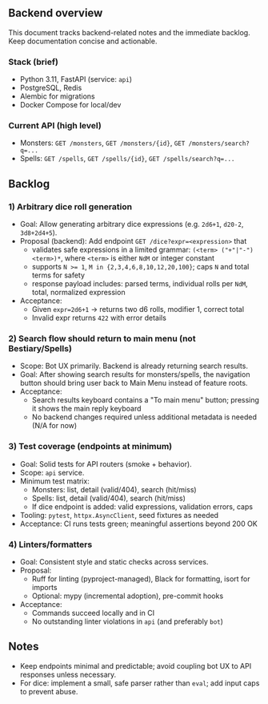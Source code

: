 ## Backend overview

This document tracks backend-related notes and the immediate backlog. Keep documentation concise and actionable.

### Stack (brief)
- Python 3.11, FastAPI (service: `api`)
- PostgreSQL, Redis
- Alembic for migrations
- Docker Compose for local/dev

### Current API (high level)
- Monsters: `GET /monsters`, `GET /monsters/{id}`, `GET /monsters/search?q=...`
- Spells: `GET /spells`, `GET /spells/{id}`, `GET /spells/search?q=...`

## Backlog

### 1) Arbitrary dice roll generation
- Goal: Allow generating arbitrary dice expressions (e.g. `2d6+1`, `d20-2`, `3d8+2d4+5`).
- Proposal (backend): Add endpoint `GET /dice?expr=<expression>` that
  - validates safe expressions in a limited grammar: `(<term> ("+"|"-") <term>)*`, where `<term>` is either `NdM` or integer constant
  - supports `N >= 1`, `M in {2,3,4,6,8,10,12,20,100}`; caps `N` and total terms for safety
  - response payload includes: parsed terms, individual rolls per `NdM`, total, normalized expression
- Acceptance:
  - Given `expr=2d6+1` → returns two d6 rolls, modifier 1, correct total
  - Invalid expr returns `422` with error details

### 2) Search flow should return to main menu (not Bestiary/Spells)
- Scope: Bot UX primarily. Backend is already returning search results.
- Goal: After showing search results for monsters/spells, the navigation button should bring user back to Main Menu instead of feature roots.
- Acceptance:
  - Search results keyboard contains a "To main menu" button; pressing it shows the main reply keyboard
  - No backend changes required unless additional metadata is needed (N/A for now)

### 3) Test coverage (endpoints at minimum)
- Goal: Solid tests for API routers (smoke + behavior).
- Scope: `api` service.
- Minimum test matrix:
  - Monsters: list, detail (valid/404), search (hit/miss)
  - Spells: list, detail (valid/404), search (hit/miss)
  - If dice endpoint is added: valid expressions, validation errors, caps
- Tooling: `pytest`, `httpx.AsyncClient`, seed fixtures as needed
- Acceptance: CI runs tests green; meaningful assertions beyond 200 OK

### 4) Linters/formatters
- Goal: Consistent style and static checks across services.
- Proposal:
  - Ruff for linting (pyproject-managed), Black for formatting, isort for imports
  - Optional: mypy (incremental adoption), pre-commit hooks
- Acceptance:
  - Commands succeed locally and in CI
  - No outstanding linter violations in `api` (and preferably `bot`)

## Notes
- Keep endpoints minimal and predictable; avoid coupling bot UX to API responses unless necessary.
- For dice: implement a small, safe parser rather than `eval`; add input caps to prevent abuse.


